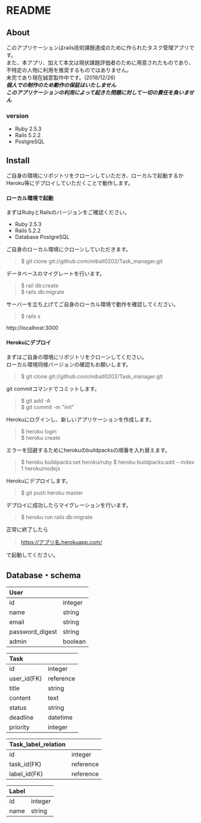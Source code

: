 # README

## About
このアプリケーションはrails技術課題達成のために作られたタスク管理アプリです。  
また、本アプリ、加えて本文は現状課題評価者のために用意されたものであり、不特定の人物に利用を推奨するものではありません。  
未完であり現在誠意製作中です。(2018/12/26)  
***個人での制作のため動作の保証はいたしません***  
***このアプリケーションの利用によって起きた問題に対して一切の責任を負いません***  

### version
* Ruby 2.5.3
* Rails 5.2.2
* PostgreSQL

## Install
ご自身の環境にリポジトリをクローンしていただき、ローカルで起動するかHeroku等にデプロイしていただくことで動作します。

#### ローカル環境で起動
まずはRubyとRailsのバージョンをご確認ください。
* Ruby 2.5.3
* Rails 5.2.2
* Database PostgreSQL


ご自身のローカル環境にクローンしていただきます。
>$ git clone git://github.com/miball0202/Task_manager.git

データベースのマイグレートを行います。
>$ rail db:create  
>$ rails db:migrate  

サーバーを立ち上げてご自身のローカル環境で動作を確認してください。
>$ rails s

http://localhost:3000


#### Herokuにデプロイ

まずはご自身の環境にリポジトリをクローンしてください。  
ローカル環境同様バージョンの確認もお願いします。


>$ git clone git://github.com/miball0202/Task_manager.git

git commitコマンドでコミットします。
>$ git add -A  
>$ git commit -m "init"


Herokuにログインし、新しいアプリケーションを作成します。
>$ heroku login  
>$ heroku create

エラーを回避するためにherokuのbuildpacksの順番を入れ替えます。
>$ heroku buildpacks:set heroku/ruby
>$ heroku buildpacks:add --index 1 heroku/nodejs

Herokuにデプロイします。
>$ git push heroku master

デプロイに成功したらマイグレーションを行います。
>$ heroku run rails db:migrate

正常に終了したら  

>https://アプリ名.herokuapp.com/

で起動してください。

## Database・schema  


| User           |        |
|:---------------|:-------|
| id             | integer|
| name           | string |
| email          | string |
| password_digest| string |
| admin          | boolean|    




| Task        |          |
|:------------|:---------|
| id          | integer  |
| user_id(FK) | reference|
| title       | string   |
| content     | text     |
| status      | string   |
| deadline    | datetime |
| priority    | integer  |


| Task_label_relation |          |
|:--------------------|:---------|
| id                  | integer  |
| task_id(FK)         | reference|
| label_id(FK)        | reference|


|Label      |        |
|:----------|:-------|
| id        | integer|
| name      | string |

